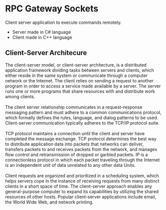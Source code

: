 <h1>RPC Gateway Sockets</h1>

Client server application to execute commands remotely.
<ul>
   <li>Server made in C# language</li>
   <li>Client made in C++ language</li>
</ul>

<h2>Client-Server Architecure</h2>

The client-server model, or client-server architecture, is a distributed application framework dividing tasks between servers and clients, which either reside in the same system or communicate through a computer network or the Internet. The client relies on sending a request to another program in order to access a service made available by a server. The server runs one or more programs that share resources with and distribute work among clients.<br><br>
The client server relationship communicates in a request–response messaging pattern and must adhere to a common communications protocol, which formally defines the rules, language, and dialog patterns to be used. Client-server communication typically adheres to the TCP/IP protocol suite.<br><br>
TCP protocol maintains a connection until the client and server have completed the message exchange. TCP protocol determines the best way to distribute application data into packets that networks can deliver, transfers packets to and receives packets from the network, and manages flow control and retransmission of dropped or garbled packets. IP is a connectionless protocol in which each packet traveling through the Internet is an independent unit of data unrelated to any other data Units.<br><br>
Client requests are organized and prioritized in a scheduling system, which helps servers cope in the instance of receiving requests from many distinct clients in a short space of time. The client-server approach enables any general-purpose computer to expand its capabilities by utilizing the shared resources of other hosts. Popular client-server applications include email, the World Wide Web, and network printing.
